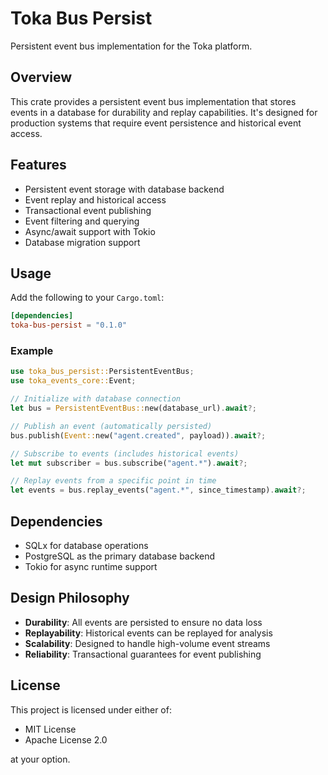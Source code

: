 # Toka Bus Persist

Persistent event bus implementation for the Toka platform.

## Overview

This crate provides a persistent event bus implementation that stores events in a database for durability and replay capabilities. It's designed for production systems that require event persistence and historical event access.

## Features

- Persistent event storage with database backend
- Event replay and historical access
- Transactional event publishing
- Event filtering and querying
- Async/await support with Tokio
- Database migration support

## Usage

Add the following to your `Cargo.toml`:

```toml
[dependencies]
toka-bus-persist = "0.1.0"
```

### Example

```rust
use toka_bus_persist::PersistentEventBus;
use toka_events_core::Event;

// Initialize with database connection
let bus = PersistentEventBus::new(database_url).await?;

// Publish an event (automatically persisted)
bus.publish(Event::new("agent.created", payload)).await?;

// Subscribe to events (includes historical events)
let mut subscriber = bus.subscribe("agent.*").await?;

// Replay events from a specific point in time
let events = bus.replay_events("agent.*", since_timestamp).await?;
```

## Dependencies

- SQLx for database operations
- PostgreSQL as the primary database backend
- Tokio for async runtime support

## Design Philosophy

- **Durability**: All events are persisted to ensure no data loss
- **Replayability**: Historical events can be replayed for analysis
- **Scalability**: Designed to handle high-volume event streams
- **Reliability**: Transactional guarantees for event publishing

## License

This project is licensed under either of:
- MIT License
- Apache License 2.0

at your option. 
